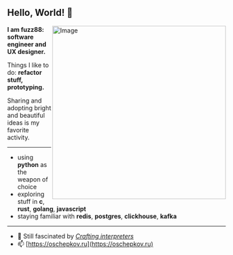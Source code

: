 ## Hello, World! 👋
<img src="https://raw.githubusercontent.com/MicaelliMedeiros/micaellimedeiros/master/image/computer-illustration.png" min-width="400px" max-width="400px" width="400px" align="right" alt="Image">

<p align="left"><b>I am fuzz88: software engineer and UX designer.</b></p>
<p>Things I like to do: <b>refactor stuff, prototyping.</b></p>
<p>Sharing and adopting bright and beautiful ideas is my favorite activity.</p>

---

- using __python__ as the weapon of choice
- exploring stuff in __c__, __rust__, __golang__, __javascript__
- staying familiar with __redis__, __postgres__, __clickhouse__, __kafka__

---

- 🌱 Still fascinated by [*Crafting interpreters*](https://craftinginterpreters.com/a-bytecode-virtual-machine.html)
- 📫 [https://oschepkov.ru](https://oschepkov.ru)
